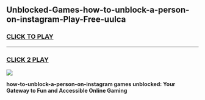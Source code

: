 
## Unblocked-Games-how-to-unblock-a-person-on-instagram-Play-Free-uulca
<h3>
<a href="https://premium76.site?title=how-to-unblock-a-person-on-instagram&ref=20M">CLICK TO PLAY</a></h3>
<hr>

<h3>
<a href="https://premium76.site?title=how-to-unblock-a-person-on-instagram&ref=20M">CLICK 2 PLAY</a>
  
</h3>

<a href="https://premium76.site?title=how-to-unblock-a-person-on-instagram&ref=19M"><img src="https://clearcache.store/games.png"></a>


**how-to-unblock-a-person-on-instagram games unblocked: Your Gateway to Fun and Accessible Online Gaming**
